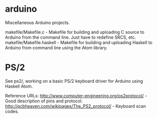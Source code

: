 arduino
=======

Miscellaneous Arduino projects.

makefile/Makefile.c - Makefile for building and uploading C source to Arduino from the command line. Just have to redefine SRCS, etc.
makefile/Makefile.haskell - Makefile for building and uploading Haskell to Arduino from command line using the Atom library.

PS/2
====

See ps2/, working on a basic PS/2 keyboard driver for Arduino using Haskell Atom.

Reference URLs:
	http://www.computer-engineering.org/ps2protocol/ - Good description of pins and protocol.
	http://pcbheaven.com/wikipages/The_PS2_protocol/ - Keyboard scan codes.

